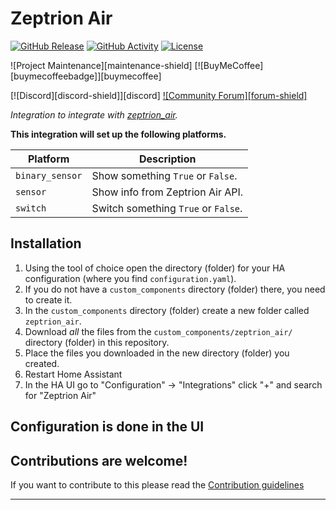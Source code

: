 # Zeptrion Air

[![GitHub Release][releases-shield]][releases]
[![GitHub Activity][commits-shield]][commits]
[![License][license-shield]](LICENSE)

![Project Maintenance][maintenance-shield]
[![BuyMeCoffee][buymecoffeebadge]][buymecoffee]

[![Discord][discord-shield]][discord]
[![Community Forum][forum-shield]][forum]

_Integration to integrate with [zeptrion_air][zeptrion_air]._

**This integration will set up the following platforms.**

Platform | Description
-- | --
`binary_sensor` | Show something `True` or `False`.
`sensor` | Show info from Zeptrion Air API.
`switch` | Switch something `True` or `False`.

## Installation

1. Using the tool of choice open the directory (folder) for your HA configuration (where you find `configuration.yaml`).
1. If you do not have a `custom_components` directory (folder) there, you need to create it.
1. In the `custom_components` directory (folder) create a new folder called `zeptrion_air`.
1. Download _all_ the files from the `custom_components/zeptrion_air/` directory (folder) in this repository.
1. Place the files you downloaded in the new directory (folder) you created.
1. Restart Home Assistant
1. In the HA UI go to "Configuration" -> "Integrations" click "+" and search for "Zeptrion Air"

## Configuration is done in the UI

<!---->

## Contributions are welcome!

If you want to contribute to this please read the [Contribution guidelines](CONTRIBUTING.md)

***

[zeptrion_air]: https://github.com/heldchen/ha-zeptrion-air
[commits-shield]: https://img.shields.io/github/commit-activity/y/heldchen/ha-zeptrion-air.svg?style=for-the-badge
[commits]: https://github.com/heldchen/ha-zeptrion-air/commits/main
[forum]: https://community.home-assistant.io/
[license-shield]: https://img.shields.io/github/license/heldchen/ha-zeptrion-air.svg?style=for-the-badge

[releases-shield]: https://img.shields.io/github/release/heldchen/ha-zeptrion-air.svg?style=for-the-badge
[releases]: https://github.com/heldchen/ha-zeptrion-air/releases
